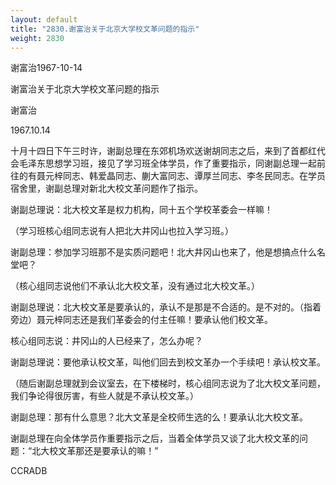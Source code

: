 ```yaml
---
layout: default
title: "2830.谢富治关于北京大学校文革问题的指示"
weight: 2830
---
```


谢富治1967-10-14

谢富治关于北京大学校文革问题的指示

谢富治

1967.10.14

十月十四日下午三时许，谢副总理在东郊机场欢送谢胡同志之后，来到了首都红代会毛泽东思想学习班，接见了学习班全体学员，作了重要指示，同谢副总理一起前往的有聂元梓同志、韩爱晶同志、蒯大富同志、谭厚兰同志、李冬民同志。在学员宿舍里，谢副总理对新北大校文革问题作了指示。

谢副总理说：北大校文革是权力机构，同十五个学校革委会一样嘛！

（学习班核心组同志说有人把北大井冈山也拉入学习班。）

谢副总理：参加学习班那不是实质问题吧！北大井冈山也来了，他是想搞点什么名堂吧？

（核心组同志说他们不承认北大校文革，没有通过北大校文革。）

谢副总理说：北大校文革是要承认的，承认不是那是不合适的。是不对的。（指着旁边）聂元梓同志还是我们革委会的付主任嘛！要承认他们校文革。

核心组同志说：井冈山的人已经来了，怎么办呢？

谢副总理说：要他承认校文革，叫他们回去到校文革办一个手续吧！承认校文革。

（随后谢副总理就到会议室去，在下楼梯时，核心组同志说为了北大校文革问题，我们争论得很厉害，有些人就是不承认校文革。）

谢副总理：那有什么意思？北大文革是全校师生选的么！要承认北大校文革。

谢副总理在向全体学员作重要指示之后，当着全体学员又谈了北大校文革的问题：“北大校文革那还是要承认的嘛！”

CCRADB

